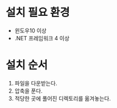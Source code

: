 # 설치 필요 환경
* 윈도우10 이상
* .NET 프레임워크 4 이상

# 설치 순서
1. 파일을 다운받는다.
1. 압축을 푼다.
1. 적당한 곳에 풀어진 디렉토리를 옮겨놓는다.
